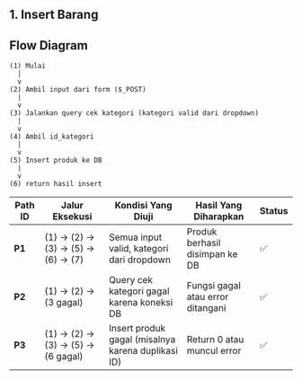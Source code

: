 ## 1. Insert Barang
## Flow Diagram
```
(1) Mulai
  |
  v
(2) Ambil input dari form ($_POST)
  |
  v
(3) Jalankan query cek kategori (kategori valid dari dropdown)
  |
  v
(4) Ambil id_kategori
  |
  v
(5) Insert produk ke DB
  |
  v
(6) return hasil insert
```


| Path ID | Jalur Eksekusi                    | Kondisi Yang Diuji                                 | Hasil Yang Diharapkan             | Status |
| ------- | --------------------------------- | -------------------------------------------------- | --------------------------------- | ------ |
| **P1**  | (1) → (2) → (3) → (5) → (6) → (7) | Semua input valid, kategori dari dropdown          | Produk berhasil disimpan ke DB    | ✅      |
| **P2**  | (1) → (2) → (3 gagal)             | Query cek kategori gagal karena koneksi DB         | Fungsi gagal atau error ditangani | ✅      |
| **P3**  | (1) → (2) → (3) → (5) → (6 gagal) | Insert produk gagal (misalnya karena duplikasi ID) | Return 0 atau muncul error        | ✅      |
